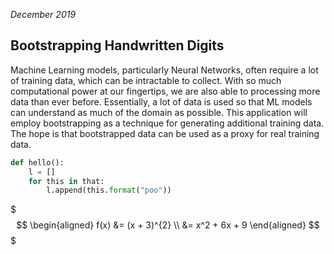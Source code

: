 *December 2019*

## Bootstrapping Handwritten Digits

Machine Learning models, particularly Neural Networks, often require a lot of training data, which can be intractable to collect. With so much computational power at our fingertips, we are also able to processing more data than ever before. Essentially, a lot of data is used so that ML models can understand as much of the domain as possible. This application will employ bootstrapping as a technique for generating additional training data. The hope is that bootstrapped data can be used as a proxy for real training data.


```python
def hello():
    l = []
    for this in that:
        l.append(this.format("poo"))
```


$$$
\begin{aligned}
f(x) &= (x + 3)^{2} \\
     &= x^2 + 6x + 9
\end{aligned}
$$$
